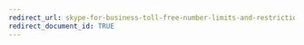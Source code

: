 ```yaml
---
redirect_url: skype-for-business-toll-free-number-limits-and-restrictions
redirect_document_id: TRUE 
---
```

